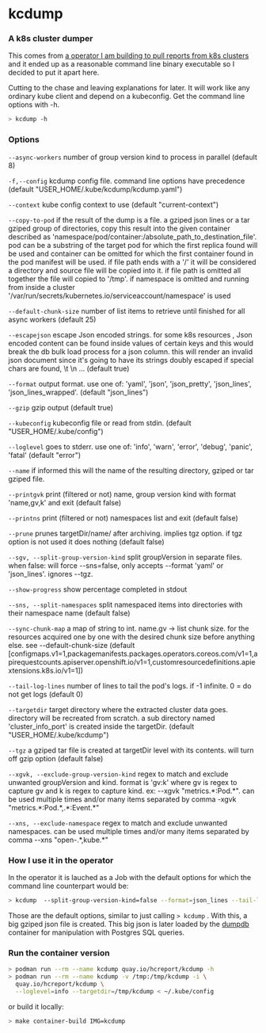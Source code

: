 # kcdump
### A k8s cluster dumper

This comes from [a operator I am building to pull reports from k8s clusters](https://github.com/mauricioscastro/hcreport/tree/dev) and it ended up as a reasonable command line binary executable so I decided to put it apart here. 

Cutting to the chase and leaving explanations for later. It will work like any ordinary kube client and depend on a kubeconfig. Get the command line options with -h.

```bash
> kcdump -h
```

### Options
`--async-workers` number of group version kind to process in parallel (default 8)

`-f,--config` kcdump config file. command line options have precedence (default "USER_HOME/.kube/kcdump/kcdump.yaml")

`--context` kube config context to use (default "current-context")

`--copy-to-pod` if the result of the dump is a file. a gziped json lines or a tar gziped group of directories, copy this result into the given container described as 'namespace/pod/container:/absolute_path_to_destination_file'. pod can be a substring of the target pod for which the first replica found will be used and container can be omitted for which the first container found in the pod manifest will be used. if file path ends with a '/' it will be considered a directory and source file will be copied into it. if file path is omitted all together the file will copied to '/tmp'. if namespace is omitted and running from inside a cluster '/var/run/secrets/kubernetes.io/serviceaccount/namespace' is used

`--default-chunk-size` number of list items to retrieve until finished for all async workers (default 25)

`--escapejson` escape Json encoded strings. for some k8s resources , Json encoded content can be found inside values of certain keys and this would break the db bulk load process for a json column. this will render an invalid json document since it's going to have its strings doubly escaped if special chars are found, \t \n ... (default true)

`--format` output format. use one of: 'yaml', 'json', 'json_pretty', 'json_lines', 'json_lines_wrapped'. (default "json_lines")

`--gzip` gzip output (default true)

`--kubeconfig` kubeconfig file or read from stdin. (default "USER_HOME/.kube/config")

`--loglevel` goes to stderr. use one of: 'info', 'warn', 'error', 'debug', 'panic', 'fatal' (default "error")

`--name` if informed this will the name of the resulting directory, gziped or tar gziped file.

`--printgvk` print (filtered or not) name, group version kind with format 'name,gv,k' and exit (default false)

`--printns` print (filtered or not) namespaces list and exit (default false)

`--prune` prunes targetDir/name/ after archiving. implies tgz option. if tgz option is not used it does nothing (default false)

`--sgv, --split-group-version-kind` split groupVersion in separate files. when false: will force --sns=false, only accepts --format 'yaml' or 'json_lines'. ignores --tgz.

`--show-progress` show percentage completed in stdout

`--sns, --split-namespaces` split namespaced items into directories with their namespace name (default false)

`--sync-chunk-map` a map of string to int. name.gv -> list chunk size. for the resources acquired one by one with the desired chunk size before anything else. see --default-chunk-size (default [configmaps.v1=1,packagemanifests.packages.operators.coreos.com/v1=1,apirequestcounts.apiserver.openshift.io/v1=1,customresourcedefinitions.apiextensions.k8s.io/v1=1])

`--tail-log-lines` number of lines to tail the pod's logs. if -1 infinite. 0 = do not get logs (default 0)

`--targetdir` target directory where the extracted cluster data goes. directory will be recreated from scratch. a sub directory named 'cluster_info_port' is created inside the targetDir. (default "USER_HOME/.kube/kcdump")

`--tgz` a gziped tar file is created at targetDir level with its contents. will turn off gzip option (default false)

`--xgvk, --exclude-group-version-kind` regex to match and exclude unwanted groupVersion and kind. format is 'gv:k' where gv is regex to capture gv and k is regex to capture kind. ex: --xgvk "metrics.\*:Pod.\*". can be used multiple times and/or many items separated by comma -xgvk "metrics.\*:Pod.\*,.\*:Event.\*"

`--xns, --exclude-namespace` regex to match and exclude unwanted namespaces. can be used multiple times and/or many items separated by comma --xns "open-.\*,kube.\*"

### How I use it in the operator
In the operator it is lauched as a Job with the default options for which the command line counterpart would be:
```bash
> kcdump  --split-group-version-kind=false --format=json_lines --tail-lines=0 --gzip=true --escapejson=true
```
Those are the default options, similar to just calling `> kcdump` . With this, a big gziped json file is created. This big json is later loaded by the [dumpdb](./dumpdb/) container for manipulation with Postgres SQL queries.

### Run the container version
```bash
> podman run --rm --name kcdump quay.io/hcreport/kcdump -h
> podman run --rm --name kcdump -v /tmp:/tmp/kcdump -i \
  quay.io/hcreport/kcdump \
  --loglevel=info --targetdir=/tmp/kcdump < ~/.kube/config
```
or build it locally:
```bash
> make container-build IMG=kcdump
```
